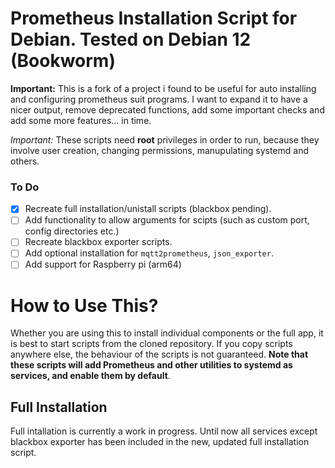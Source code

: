 # Prometheus Installation Script for Debian. Tested on Debian 12 (Bookworm)

**Important:** This is a fork of a project i found to be useful for auto installing and configuring prometheus suit programs. I want to expand it to have a nicer output, remove deprecated functions, add some important checks and add some more features... in time.

*Important:* These scripts need **root** privileges in order to run, because they involve user creation, changing permissions, manupulating systemd and others.

### To Do
- [x] Recreate full installation/unistall scripts (blackbox pending).
- [ ] Add functionality to allow arguments for scipts (such as custom port, config directories etc.)
- [ ] Recreate blackbox exporter scripts.
- [ ] Add optional installation for `mqtt2prometheus`, `json_exporter`.
- [ ] Add support for Raspberry pi (arm64)

# How to Use This?
Whether you are using this to install individual components or the full app, it is best to start scripts from the cloned repository. If you copy scripts anywhere else, the behaviour of the scripts is not guaranteed. **Note that these scripts will add Prometheus and other utilities to systemd as services, and enable them by default**.

## Full Installation
Full intallation is currently a work in progress. Until now all services except blackbox exporter has been included in the new, updated full installation script.
